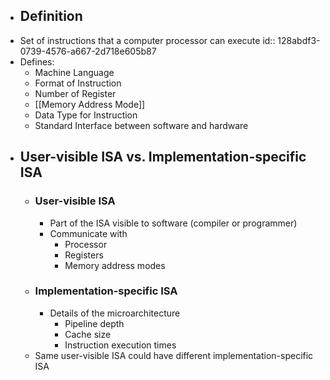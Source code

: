 - ## Definition
- Set of instructions that a computer processor can execute
  id:: 128abdf3-0739-4576-a667-2d718e605b87
- Defines:
	- Machine Language
	- Format of Instruction
	- Number of Register
	- [[Memory Address Mode]]
	- Data Type for Instruction
	- Standard Interface between software and hardware
- ## User-visible ISA vs. Implementation-specific ISA
	- ### User-visible ISA
		- Part of the ISA visible to software (compiler or programmer)
		- Communicate with
			- Processor
			- Registers
			- Memory address modes
	- ### Implementation-specific ISA
		- Details of the microarchitecture
			- Pipeline depth
			- Cache size
			- Instruction execution times
	- Same user-visible ISA could have different implementation-specific ISA